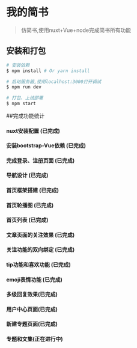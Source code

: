 # 我的简书

> 仿简书,使用nuxt+Vue+node完成简书所有功能

## 安装和打包

``` bash
# 安装依赖
$ npm install # Or yarn install

# 启动服务器,使用localhost:3000打开调试
$ npm run dev

# 打包、上线部署
$ npm start
```
##完成功能统计
#### nuxt安装配置 (已完成)
#### 安装bootstrap-Vue依赖 (已完成)
#### 完成登录、注册页面  (已完成)
#### 导航设计 (已完成)
#### 首页框架搭建 (已完成)
#### 首页轮播图 (已完成)
#### 首页列表 (已完成)
#### 文章页面的关注效果 (已完成)
#### 关注功能的双向绑定 (已完成)
#### tip功能和喜欢功能 (已完成)
#### emoji表情功能 (已完成)
#### 多级回复效果(已完成)
#### 用户中心页面(已完成)
#### 新建专题页面(已完成)
#### 专题和文集(正在进行中)

